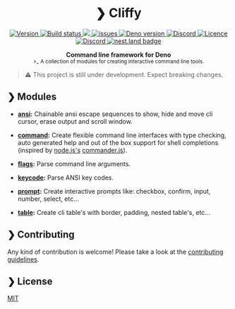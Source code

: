 <h1 align="center">❯ Cliffy</h1>

<p align="center" class="badges-container">
  <a href="https://github.com/c4spar/deno-cliffy/releases">
    <img alt="Version" src="https://img.shields.io/github/v/release/c4spar/deno-cliffy?logo=github&color=blue" />
  </a>
  <a href="https://github.com/c4spar/deno-cliffy/actions/workflows/test.yml">
    <img alt="Build status" src="https://github.com/c4spar/deno-cliffy/workflows/Test/badge.svg?branch=main" />
  </a>
  <a href="https://codecov.io/gh/c4spar/deno-cliffy">
    <img src="https://codecov.io/gh/c4spar/deno-cliffy/branch/main/graph/badge.svg"/>
  </a>
  <a href="https://github.com/c4spar/deno-cliffy/issues">
    <img alt="issues" src="https://img.shields.io/github/issues/c4spar/deno-cliffy?label=issues&logo=github">
  </a>
  <a href="https://deno.land/">
    <img alt="Deno version" src="https://img.shields.io/badge/deno-^1.4.0-blue?logo=deno" />
  </a>
  <a href="https://discord.gg/ghFYyP53jb">
    <img alt="Discord" src="https://img.shields.io/badge/join-chat-blue?logo=discord&logoColor=white" />
  </a>
  <a href="https://github.com/c4spar/deno-cliffy/actions?query=workflow%3Aci">
    <img alt="Licence" src="https://img.shields.io/github/license/c4spar/deno-cliffy?logo=github" />
  </a>
  <br>
  <a href="https://deno.land/x/cliffy">
    <img alt="Discord" src="https://img.shields.io/badge/Published on deno.land-blue?logo=deno&logoColor=959DA6&color=272727" />
  </a>
  <a href="https://nest.land/package/cliffy">
    <img src="https://nest.land/badge.svg" alt="nest.land badge">
  </a>
</p>

<p align="center">
  <b>Command line framework for Deno</b></br>
  <sub>>_ A collection of modules for creating interactive command line tools.</sub>
</p>

> ⚠️ This project is still under development. Expect breaking changes.

## ❯ Modules

- **[ansi](ansi/):** Chainable ansi escape sequences to show, hide and move cli
  cursor, erase output and scroll window.

- **[command](command/):** Create flexible command line interfaces with type
  checking, auto generated help and out of the box support for shell completions
  (inspired by [node.js's](http://nodejs.org)
  [commander.js](https://github.com/tj/commander.js/blob/master/Readme.md)).

- **[flags](flags/):** Parse command line arguments.

- **[keycode](keycode/):** Parse ANSI key codes.

- **[prompt](prompt/):** Create interactive prompts like: checkbox, confirm,
  input, number, select, etc...

- **[table](table/):** Create cli table's with border, padding, nested table's,
  etc...

## ❯ Contributing

Any kind of contribution is welcome! Please take a look at the
[contributing guidelines](CONTRIBUTING.md).

## ❯ License

[MIT](LICENSE)
